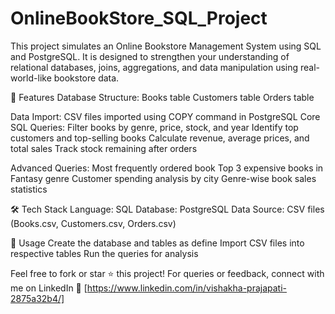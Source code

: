 # OnlineBookStore_SQL_Project

This project simulates an Online Bookstore Management System using SQL and PostgreSQL. It is designed to strengthen your understanding of relational databases, joins, aggregations, and data manipulation using real-world-like bookstore data.

🚀 Features
    Database Structure:
      Books table
      Customers table
      Orders table

Data Import:
  CSV files imported using COPY command in PostgreSQL
Core SQL Queries:
  Filter books by genre, price, stock, and year
  Identify top customers and top-selling books
  Calculate revenue, average prices, and total sales
  Track stock remaining after orders

Advanced Queries:
  Most frequently ordered book
  Top 3 expensive books in Fantasy genre
  Customer spending analysis by city
  Genre-wise book sales statistics

🛠 Tech Stack
  Language: SQL
  Database: PostgreSQL
  Data Source: CSV files (Books.csv, Customers.csv, Orders.csv)

📌 Usage
  Create the database and tables as define
  Import CSV files into respective tables
  Run the queries for analysis

Feel free to fork or star ⭐ this project!
For queries or feedback, connect with me on LinkedIn 🙂
[https://www.linkedin.com/in/vishakha-prajapati-2875a32b4/]
